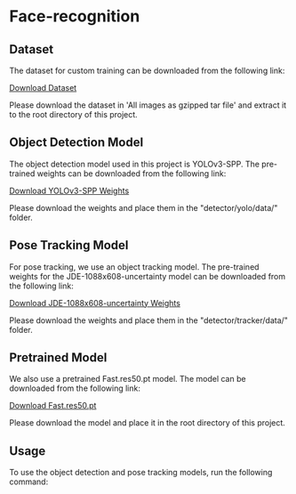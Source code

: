 # Face-recognition

## Dataset

The dataset for custom training can be downloaded from the following link:

[Download Dataset](https://vis-www.cs.umass.edu/lfw/)

Please download the dataset in 'All images as gzipped tar file' and extract it to the root directory of this project.

## Object Detection Model

The object detection model used in this project is YOLOv3-SPP. The pre-trained weights can be downloaded from the following link:

[Download YOLOv3-SPP Weights](https://drive.google.com/file/d/1h2g_wQ270_pckpRCHJb9K78uDf-2PsPd/view?usp=sharing)

Please download the weights and place them in the "detector/yolo/data/" folder.

## Pose Tracking Model

For pose tracking, we use an object tracking model. The pre-trained weights for the JDE-1088x608-uncertainty model can be downloaded from the following link:

[Download JDE-1088x608-uncertainty Weights](https://drive.google.com/file/d/1oek1aj9t7pTi1u70nSlwx0qNVWvEvRrf/view?usp=sharing)

Please download the weights and place them in the "detector/tracker/data/" folder.

## Pretrained Model

We also use a pretrained Fast.res50.pt model. The model can be downloaded from the following link:

[Download Fast.res50.pt](https://drive.google.com/file/d/1oek1aj9t7pTi1u70nSlwx0qNVWvEvRrf/view?usp=sharing)

Please download the model and place it in the root directory of this project.

## Usage

To use the object detection and pose tracking models, run the following command:
